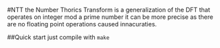 #NTT
the Number Thorics Transform is a generalization of the DFT that operates on integer mod a prime number it can be more precise as there are no floating point operations caused innacuraties.

##Quick start
just compile with `make`
